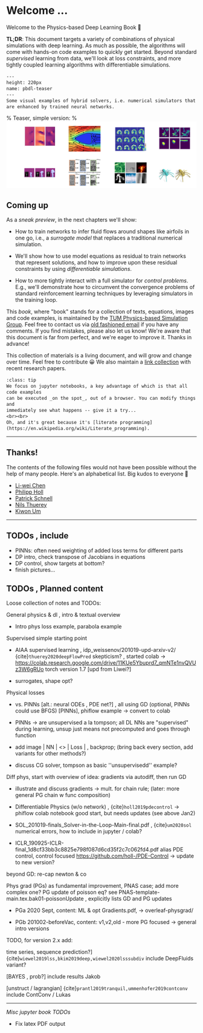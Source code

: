 Welcome ... 
============================

Welcome to the Physics-based Deep Learning Book 👋

**TL;DR**: This document targets 
a variety of combinations of physical simulations with deep learning.
As much as possible, the algorithms will come with hands-on code examples to quickly get started.
Beyond standard _supervised_ learning from data, we'll look at loss constraints, and 
more tightly coupled learning algorithms with differentiable simulations.


```{figure} resources/teaser.png
---
height: 220px
name: pbdl-teaser
---
Some visual examples of hybrid solvers, i.e. numerical simulators that are enhanced by trained neural networks.
```
% Teaser, simple version:
% ![Teaser, simple version](resources/teaser.png)

## Coming up

As a _sneak preview_, in the next chapters we'll show:

- How to train networks to infer fluid flows around shapes like airfoils in one go, i.e., a _surrogate model_ that replaces a traditional numerical simulation.

- We'll show how to use model equations as residual to train networks that represent solutions, and how to improve upon these residual constraints by using _differentiable simulations_.

- How to more tightly interact with a full simulator for _control problems_. E.g., we'll demonstrate how to circumvent the convergence problems of standard reinforcement learning techniques by leveraging simulators in the training loop.

This _book_, where "book" stands for a collection of texts, equations, images and code examples,
is maintained by the
[TUM Physics-based Simulation Group](https://ge.in.tum.de). Feel free to contact us via
[old fashioned email](mailto:i15ge@cs.tum.edu) if you have any comments. 
If you find mistakes, please also let us know! We're aware that this document is far from perfect,
and we're eager to improve it. Thanks in advance!

This collection of materials is a living document, and will grow and change over time. 
Feel free to contribute 😀 
We also maintain a [link collection](https://github.com/thunil/Physics-Based-Deep-Learning) with recent research papers.

```{admonition} Executable code, right here, right now
:class: tip
We focus on jupyter notebooks, a key advantage of which is that all code examples
can be executed _on the spot_, out of a browser. You can modify things and 
immediately see what happens -- give it a try...
<br><br>
Oh, and it's great because it's [literate programming](https://en.wikipedia.org/wiki/Literate_programming).
```


---


## Thanks!

The contents of the following files would not have been possible without the help of many people. Here's an alphabetical list. Big kudos to everyone 🙏

- [Li-wei Chen](https://ge.in.tum.de/about/dr-liwei-chen/)
- [Philipp Holl](https://ge.in.tum.de/about/)
- [Patrick Schnell](https://ge.in.tum.de/about/patrick-schnell/)
- [Nils Thuerey](https://ge.in.tum.de/about/n-thuerey/)
- [Kiwon Um](https://ge.in.tum.de/about/kiwon/)

<!-- % some markdown tests follow ...

---

a b c

```{admonition} My title2
:class: seealso
See also... Test link: {doc}`supervised`
```

✅  Do this , ❌  Don't do this

% ---------------- -->

---


## TODOs , include

- PINNs: often need weighting of added loss terms for different parts
- DP intro, check transpose of Jacobians in equations
- DP control, show targets at bottom?
- finish pictures...


## TODOs , Planned content

Loose collection of notes and TODOs:

General physics & dl , intro & textual overview

- 	Intro phys loss example, parabola example

Supervised simple starting point

-    AIAA supervised learning , idp_weissenov/201019-upd-arxiv-v2/  {cite}`thuerey2020deepFlowPred`
    skepticism? , started colab -> https://colab.research.google.com/drive/11KUe5Ybuprd7_qmNTe1nvQVUz3W6gRUo
    torch version 1.7 [upd from Liwei?]

- surrogates, shape opt?

Physical losses 

- vs. PINNs [alt.: neural ODEs , PDE net?] , all using GD (optional, PINNs could use BFGS)
    [PINNs], phiflow example -> convert to colab

-    PINNs -> are unsupervised a la tompson; all DL NNs are "supervised" during learning, unsup just means not precomputed and goes through function

-    add image | NN | <> | Loss | , backprop; (bring back every section, add variants for other methods?)

-    discuss CG solver, tompson as basic ''unsupervisedd'' example?

Diff phys, start with overview of idea: gradients via autodiff, then run GD

-    illustrate and discuss gradients -> mult. for chain rule; (later: more general PG chain w func composition)

-    Differentiable Physics (w/o network) , {cite}`holl2019pdecontrol` 
        -> phiflow colab notebook good start, but needs updates (see above Jan2)

-    SOL_201019-finals_Solver-in-the-Loop-Main-final.pdf , {cite}`um2020sol` 
        numerical errors, how to include in jupyter / colab?

-    ICLR_190925-ICLR-final_1d8cf33bb3c8825e798f087d6cd35f2c7c062fd4.pdf alias
        PDE control, control focused
        https://github.com/holl-/PDE-Control    -> update to new version?

beyond GD: re-cap newton & co

Phys grad (PGs) as fundamental improvement, PNAS case; add more complex one?
        PG update of poisson eq? see PNAS-template-main.tex.bak01-poissonUpdate , explicitly lists GD and PG updates

- PGa 2020 Sept, content: ML & opt
    Gradients.pdf, -> overleaf-physgrad/ 

- PGb 201002-beforeVac, content: v1,v2,old - more PG focused
    -> general intro versions

TODO, for version 2.x add: 

time series, sequence prediction?] {cite}`wiewel2019lss,bkim2019deep,wiewel2020lsssubdiv`
    include DeepFluids variant?

[BAYES , prob?]
    include results Jakob

[unstruct / lagrangian] {cite}`prantl2019tranquil,ummenhofer2019contconv`
    include ContConv / Lukas


---

_Misc jupyter book TODOs_

- Fix latex PDF output

